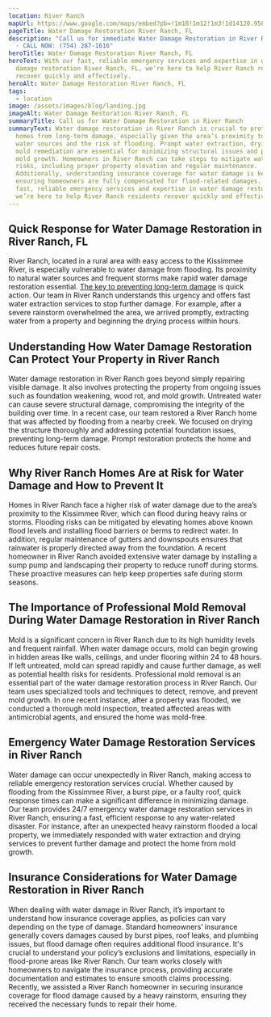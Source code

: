 ```yaml
---
location: River Ranch
mapUrl: https://www.google.com/maps/embed?pb=!1m18!1m12!1m3!1d14120.958470767435!2d-81.21839680236845!3d27.771590066737385!2m3!1f0!2f0!3f0!3m2!1i1024!2i768!4f13.1!3m3!1m2!1s0x88ddb6f7d99ff9a5%3A0xa8d35154ea72ce43!2sRiver%20Ranch%2C%20FL%2033867%2C%20USA!5e0!3m2!1sen!2sca!4v1734276752965!5m2!1sen!2sca
pageTitle: Water Damage Restoration River Ranch, FL
description: "Call us for immediate Water Damage Restoration in River Ranch, FL
  - CALL NOW: (754) 287-1616"
heroTitle: Water Damage Restoration River Ranch, FL
heroText: With our fast, reliable emergency services and expertise in water
  damage restoration River Ranch, FL, we’re here to help River Ranch residents
  recover quickly and effectively.
heroAlt: Water Damage Restoration River Ranch, FL
tags:
  - location
image: /assets/images/blog/landing.jpg
imageAlt: Water Damage Restoration River Ranch, FL
summaryTitle: Call us for Water Damage Restoration in River Ranch
summaryText: Water damage restoration in River Ranch is crucial to protecting
  homes from long-term damage, especially given the area’s proximity to natural
  water sources and the risk of flooding. Prompt water extraction, drying, and
  mold remediation are essential for minimizing structural issues and preventing
  mold growth. Homeowners in River Ranch can take steps to mitigate water damage
  risks, including proper property elevation and regular maintenance.
  Additionally, understanding insurance coverage for water damage is key to
  ensuring homeowners are fully compensated for flood-related damages. With our
  fast, reliable emergency services and expertise in water damage restoration,
  we’re here to help River Ranch residents recover quickly and effectively.
---
```

## Quick Response for Water Damage Restoration in River Ranch, FL

River Ranch, located in a rural area with easy access to the Kissimmee River, is especially vulnerable to water damage from flooding. Its proximity to natural water sources and frequent storms make rapid water damage restoration essential. [The key to preventing long-term damage](/blog/the-complete-florida-hurricane-water-damage-guide:-region-specific-prevention-response-and-restoration/) is quick action. Our team in River Ranch understands this urgency and offers fast water extraction services to stop further damage. For example, after a severe rainstorm overwhelmed the area, we arrived promptly, extracting water from a property and beginning the drying process within hours.

## Understanding How Water Damage Restoration Can Protect Your Property in River Ranch

Water damage restoration in River Ranch goes beyond simply repairing visible damage. It also involves protecting the property from ongoing issues such as foundation weakening, wood rot, and mold growth. Untreated water can cause severe structural damage, compromising the integrity of the building over time. In a recent case, our team restored a River Ranch home that was affected by flooding from a nearby creek. We focused on drying the structure thoroughly and addressing potential foundation issues, preventing long-term damage. Prompt restoration protects the home and reduces future repair costs.

## Why River Ranch Homes Are at Risk for Water Damage and How to Prevent It

Homes in River Ranch face a higher risk of water damage due to the area’s proximity to the Kissimmee River, which can flood during heavy rains or storms. Flooding risks can be mitigated by elevating homes above known flood levels and installing flood barriers or berms to redirect water. In addition, regular maintenance of gutters and downspouts ensures that rainwater is properly directed away from the foundation. A recent homeowner in River Ranch avoided extensive water damage by installing a sump pump and landscaping their property to reduce runoff during storms. These proactive measures can help keep properties safe during storm seasons.

## The Importance of Professional Mold Removal During Water Damage Restoration in River Ranch

Mold is a significant concern in River Ranch due to its high humidity levels and frequent rainfall. When water damage occurs, mold can begin growing in hidden areas like walls, ceilings, and under flooring within 24 to 48 hours. If left untreated, mold can spread rapidly and cause further damage, as well as potential health risks for residents. Professional mold removal is an essential part of the water damage restoration process in River Ranch. Our team uses specialized tools and techniques to detect, remove, and prevent mold growth. In one recent instance, after a property was flooded, we conducted a thorough mold inspection, treated affected areas with antimicrobial agents, and ensured the home was mold-free.

## Emergency Water Damage Restoration Services in River Ranch

Water damage can occur unexpectedly in River Ranch, making access to reliable emergency restoration services crucial. Whether caused by flooding from the Kissimmee River, a burst pipe, or a faulty roof, quick response times can make a significant difference in minimizing damage. Our team provides 24/7 emergency water damage restoration services in River Ranch, ensuring a fast, efficient response to any water-related disaster. For instance, after an unexpected heavy rainstorm flooded a local property, we immediately responded with water extraction and drying services to prevent further damage and protect the home from mold growth.

## Insurance Considerations for Water Damage Restoration in River Ranch

When dealing with water damage in River Ranch, it’s important to understand how insurance coverage applies, as policies can vary depending on the type of damage. Standard homeowners’ insurance generally covers damages caused by burst pipes, roof leaks, and plumbing issues, but flood damage often requires additional flood insurance. It's crucial to understand your policy’s exclusions and limitations, especially in flood-prone areas like River Ranch. Our team works closely with homeowners to navigate the insurance process, providing accurate documentation and estimates to ensure smooth claims processing. Recently, we assisted a River Ranch homeowner in securing insurance coverage for flood damage caused by a heavy rainstorm, ensuring they received the necessary funds to repair their home.
